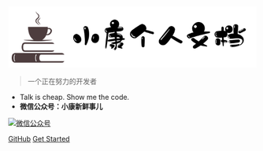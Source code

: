 ![logo](document.png)
> 一个正在努力的开发者

*  Talk is cheap. Show me the code. 
* **微信公众号：小康新鲜事儿**

[![微信公众号](https://camo.githubusercontent.com/663884d23a8e51a733d1fbb435f263f9a9aab648/68747470733a2f2f696d672e736869656c64732e696f2f62616467652f2545352542452541452545342542462541312d2545352538352541432545342542432539372545352538462542372d627269676874677265656e)](gzh.jpg)

[GitHub](https://github.com/xiaokangxxs/Markdown/)
[Get Started](README)

